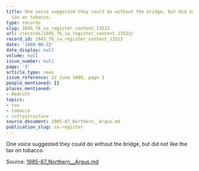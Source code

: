 ```yaml
---
title: One voice suggested they could do without the bridge, but did not like the
  tax on tobacco.
type: records
slug: 1845_76_sa_register_content_13523
url: /records/1845_76_sa_register_content_13523/
record_id: 1845_76_sa_register_content_13523
date: '1860-06-22'
date_display: null
volume: null
issue_number: null
page: '3'
article_type: news
issue_reference: 22 June 1860, page 3
people_mentioned: []
places_mentioned:
- Redruth
topics:
- tax
- tobacco
- infrastructure
source_document: 1985-87_Northern__Argus.md
publication_slug: sa-register
---
```


One voice suggested they could do without the bridge, but did not like the tax on tobacco.

Source: [1985-87_Northern__Argus.md](/downloads/markdown/1985-87_Northern__Argus.md)
